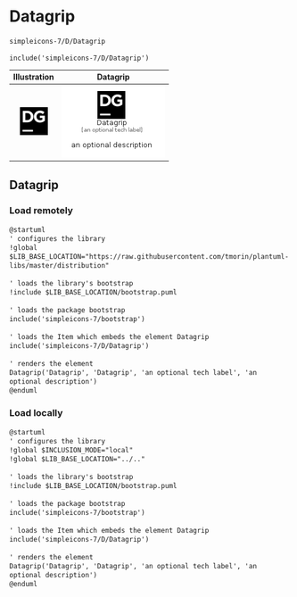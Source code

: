 # Datagrip


```text
simpleicons-7/D/Datagrip
```

```text
include('simpleicons-7/D/Datagrip')
```



| Illustration | Datagrip |
| :---: | :---: |
| ![illustration for Illustration](../../simpleicons-7/D/Datagrip.png) | ![illustration for Datagrip](../../simpleicons-7/D/Datagrip.Local.png) |




## Datagrip

### Load remotely
```plantuml
@startuml
' configures the library
!global $LIB_BASE_LOCATION="https://raw.githubusercontent.com/tmorin/plantuml-libs/master/distribution"

' loads the library's bootstrap
!include $LIB_BASE_LOCATION/bootstrap.puml

' loads the package bootstrap
include('simpleicons-7/bootstrap')

' loads the Item which embeds the element Datagrip
include('simpleicons-7/D/Datagrip')

' renders the element
Datagrip('Datagrip', 'Datagrip', 'an optional tech label', 'an optional description')
@enduml
```

### Load locally
```plantuml
@startuml
' configures the library
!global $INCLUSION_MODE="local"
!global $LIB_BASE_LOCATION="../.."

' loads the library's bootstrap
!include $LIB_BASE_LOCATION/bootstrap.puml

' loads the package bootstrap
include('simpleicons-7/bootstrap')

' loads the Item which embeds the element Datagrip
include('simpleicons-7/D/Datagrip')

' renders the element
Datagrip('Datagrip', 'Datagrip', 'an optional tech label', 'an optional description')
@enduml
```

